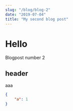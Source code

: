 ```yaml
---
slug: "/blog/blog-2"
date: "2019-07-04"
title: "My second blog post"
---
```


# Hello

Blogpost number 2

## header 

aaa

```json 
{
    "a": 1
}
```